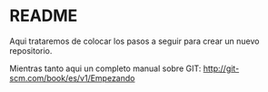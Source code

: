 # README #

Aqui trataremos de colocar los pasos a seguir para crear un nuevo repositorio.

Mientras tanto aqui un completo manual sobre GIT: http://git-scm.com/book/es/v1/Empezando